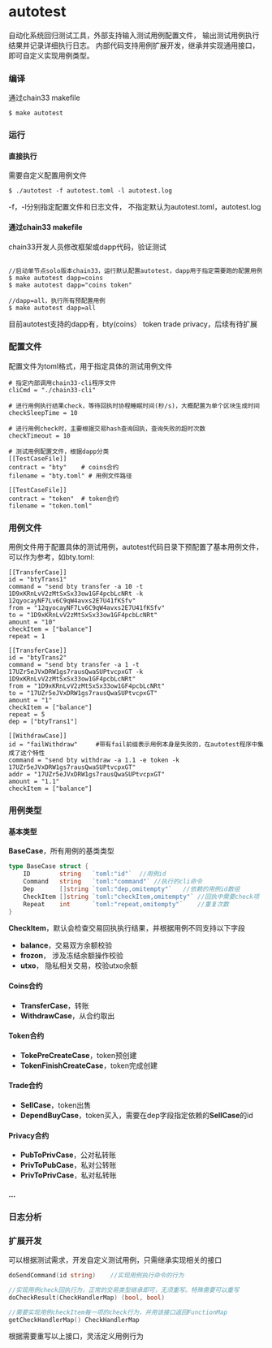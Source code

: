 
# autotest
自动化系统回归测试工具，外部支持输入测试用例配置文件，
输出测试用例执行结果并记录详细执行日志。
内部代码支持用例扩展开发，继承并实现通用接口，即可自定义实现用例类型。

### 编译
通过chain33 makefile
```
$ make autotest
```

### 运行

#### **直接执行**
需要自定义配置用例文件
```
$ ./autotest -f autotest.toml -l autotest.log
```

-f，-l分别指定配置文件和日志文件，
不指定默认为autotest.toml，autotest.log


#### **通过chain33 makefile**
chain33开发人员修改框架或dapp代码，验证测试
```

//启动单节点solo版本chain33，运行默认配置autotest，dapp用于指定需要跑的配置用例
$ make autotest dapp=coins
$ make autotest dapp="coins token"

//dapp=all，执行所有预配置用例
$ make autotest dapp=all
```
目前autotest支持的dapp有，bty(coins） token trade privacy，后续有待扩展


### 配置文件

配置文件为toml格式，用于指定具体的测试用例文件
```
# 指定内部调用chain33-cli程序文件
cliCmd = "./chain33-cli"

# 进行用例执行结果check，等待回执时协程睡眠时间(秒/s)，大概配置为单个区块生成时间
checkSleepTime = 10

# 进行用例check时，主要根据交易hash查询回执，查询失败的超时次数
checkTimeout = 10

# 测试用例配置文件，根据dapp分类
[[TestCaseFile]]
contract = "bty"    # coins合约
filename = "bty.toml" # 用例文件路径

[[TestCaseFile]]
contract = "token"  # token合约
filename = "token.toml"
```


### 用例文件
用例文件用于配置具体的测试用例，autotest代码目录下预配置了基本用例文件，可以作为参考，如bty.toml:
```
[[TransferCase]]
id = "btyTrans1"
command = "send bty transfer -a 10 -t 1D9xKRnLvV2zMtSxSx33ow1GF4pcbLcNRt -k 12qyocayNF7Lv6C9qW4avxs2E7U41fKSfv"
from = "12qyocayNF7Lv6C9qW4avxs2E7U41fKSfv"
to = "1D9xKRnLvV2zMtSxSx33ow1GF4pcbLcNRt"
amount = "10"
checkItem = ["balance"]
repeat = 1

[[TransferCase]]
id = "btyTrans2"
command = "send bty transfer -a 1 -t 17UZr5eJVxDRW1gs7rausQwaSUPtvcpxGT -k 1D9xKRnLvV2zMtSxSx33ow1GF4pcbLcNRt"
from = "1D9xKRnLvV2zMtSxSx33ow1GF4pcbLcNRt"
to = "17UZr5eJVxDRW1gs7rausQwaSUPtvcpxGT"
amount = "1"
checkItem = ["balance"]
repeat = 5
dep = ["btyTrans1"]

[[WithdrawCase]]
id = "failWithdraw"     #带有fail前缀表示用例本身是失败的，在autotest程序中集成了这个特性
command = "send bty withdraw -a 1.1 -e token -k 17UZr5eJVxDRW1gs7rausQwaSUPtvcpxGT"
addr = "17UZr5eJVxDRW1gs7rausQwaSUPtvcpxGT"
amount = "1.1"
checkItem = ["balance"]
```


### 用例类型
#### 基本类型
**BaseCase**，所有用例的基类类型
```go
type BaseCase struct {
	ID        string   `toml:"id"`  //用例id
	Command   string   `toml:"command"` //执行的cli命令
	Dep       []string `toml:"dep,omitempty"`   //依赖的用例id数组
	CheckItem []string `toml:"checkItem,omitempty"` //回执中需要check项
	Repeat    int      `toml:"repeat,omitempty"`    //重复次数
}
```

**CheckItem**，默认会检查交易回执执行结果，并根据用例不同支持以下字段
* **balance**，交易双方余额校验
* **frozon**， 涉及冻结余额操作校验
* **utxo**， 隐私相关交易，校验utxo余额


#### Coins合约
* **TransferCase**，转账
* **WithdrawCase**，从合约取出

#### Token合约
* **TokePreCreateCase**，token预创建
* **TokenFinishCreateCase**，token完成创建

#### Trade合约
* **SellCase**，token出售
* **DependBuyCase**，token买入，需要在dep字段指定依赖的**SellCase**的id

#### Privacy合约
* **PubToPrivCase**，公对私转账
* **PrivToPubCase**，私对公转账
* **PrivToPrivCase**，私对私转账

#### ...

### 日志分析


### 扩展开发
可以根据测试需求，开发自定义测试用例，只需继承实现相关的接口
```go
doSendCommand(id string)    //实现用例执行命令的行为

//实现用例check回执行为，正常的交易类型继承即可，无须重写。特殊需要可以重写
doCheckResult(CheckHandlerMap) (bool, bool)

//需要实现用例checkItem每一项的check行为，并用该接口返回FunctionMap
getCheckHandlerMap() CheckHandlerMap

```
根据需要重写以上接口，灵活定义用例行为
